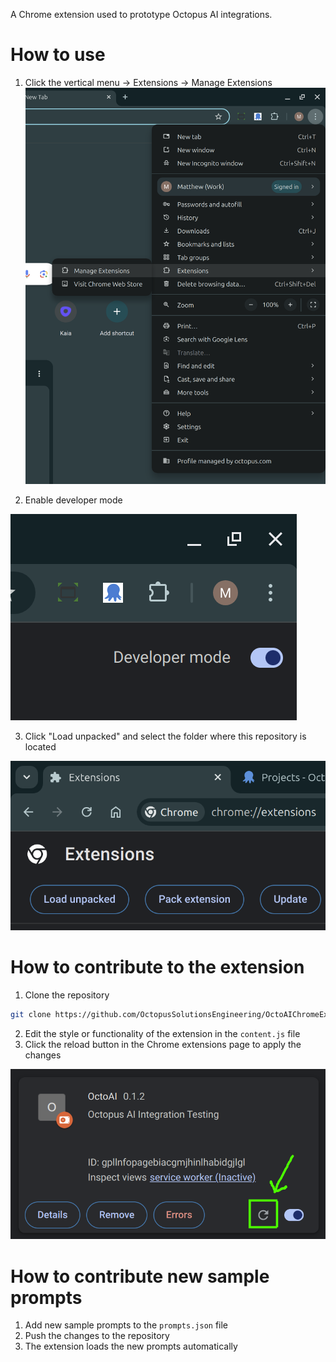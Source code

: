 A Chrome extension used to prototype Octopus AI integrations.

# How to use

1. Click the vertical menu -> Extensions -> Manage Extensions
![](manage_extensions.png)

2. Enable developer mode

![](developer_mode.png)

3. Click "Load unpacked" and select the folder where this repository is located

![](load_unpacked.png)

# How to contribute to the extension

1. Clone the repository

```bash
git clone https://github.com/OctopusSolutionsEngineering/OctoAIChromeExtension.git
```

2. Edit the style or functionality of the extension in the `content.js` file
3. Click the reload button in the Chrome extensions page to apply the changes

![](reload.png)

# How to contribute new sample prompts

1. Add new sample prompts to the `prompts.json` file
2. Push the changes to the repository
3. The extension loads the new prompts automatically